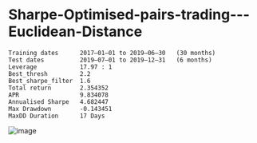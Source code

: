 # Sharpe-Optimised-pairs-trading---Euclidean-Distance
```
Training dates      2017–01–01 to 2019–06–30   (30 months)
Test dates          2019–07–01 to 2019–12–31   (6 months)
Leverage            17.97 : 1
Best_thresh         2.2
Best_sharpe_filter  1.6
Total return        2.354352
APR                 9.834078
Annualised Sharpe   4.682447
Max Drawdown        -0.143451
MaxDD Duration      17 Days
```
![image](https://user-images.githubusercontent.com/74561424/230089315-37536229-323e-47f3-9e95-9fdddfb8845f.png)

